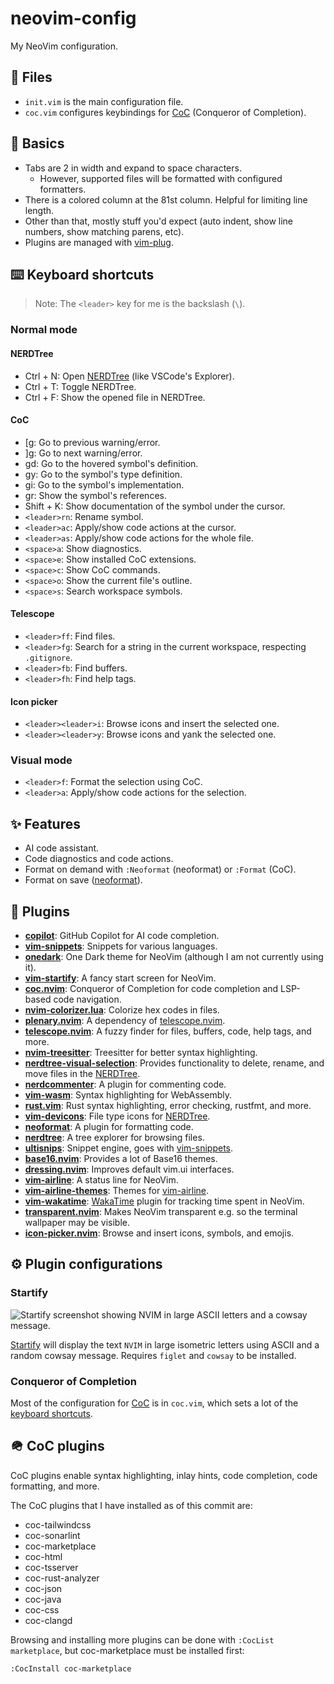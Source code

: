 # neovim-config

My NeoVim configuration.

## 📂 Files

- `init.vim` is the main configuration file.
- `coc.vim` configures keybindings for [CoC][coc] (Conqueror of Completion).

[coc]: https://github.com/neoclide/coc.nvim

## 🏃 Basics

- Tabs are 2 in width and expand to space characters.
  - However, supported files will be formatted with configured formatters.
- There is a colored column at the 81st column. Helpful for limiting line
  length.
- Other than that, mostly stuff you'd expect (auto indent, show line numbers,
  show matching parens, etc).
- Plugins are managed with [vim-plug][vim-plug].

[vim-plug]: https://github.com/junegunn/vim-plug

## ⌨️ Keyboard shortcuts

> Note: The `<leader>` key for me is the backslash (`\`).

### Normal mode

#### NERDTree

- Ctrl + N: Open [NERDTree][nerdtree] (like VSCode's Explorer).
- Ctrl + T: Toggle NERDTree.
- Ctrl + F: Show the opened file in NERDTree.

#### CoC

- \[g: Go to previous warning/error.
- \]g: Go to next warning/error.
- gd: Go to the hovered symbol's definition.
- gy: Go to the symbol's type definition.
- gi: Go to the symbol's implementation.
- gr: Show the symbol's references.
- Shift + K: Show documentation of the symbol under the cursor.
- `<leader>rn`: Rename symbol.
- `<leader>ac`: Apply/show code actions at the cursor.
- `<leader>as`: Apply/show code actions for the whole file.
- `<space>a`: Show diagnostics.
- `<space>e`: Show installed CoC extensions.
- `<space>c`: Show CoC commands.
- `<space>o`: Show the current file's outline.
- `<space>s`: Search workspace symbols.

#### Telescope

- `<leader>ff`: Find files.
- `<leader>fg`: Search for a string in the current workspace, respecting
  `.gitignore`.
- `<leader>fb`: Find buffers.
- `<leader>fh`: Find help tags.

#### Icon picker

- `<leader><leader>i`: Browse icons and insert the selected one.
- `<leader><leader>y`: Browse icons and yank the selected one.

### Visual mode

- `<leader>f`: Format the selection using CoC.
- `<leader>a`: Apply/show code actions for the selection.

## ✨ Features

- AI code assistant.
- Code diagnostics and code actions.
- Format on demand with `:Neoformat` (neoformat) or `:Format` (CoC).
- Format on save ([neoformat][neoformat]).

## 🧩 Plugins

- [**copilot**][copilot]: GitHub Copilot for AI code completion.
- [**vim-snippets**][vim-snippets]: Snippets for various languages.
- [**onedark**][onedark.vim]: One Dark theme for NeoVim (although I am not
  currently using it).
- [**vim-startify**][vim-startify]: A fancy start screen for NeoVim.
- [**coc.nvim**][coc]: Conqueror of Completion for code completion and LSP-based
  code navigation.
- [**nvim-colorizer.lua**][nvim-colorizer]: Colorize hex codes in files.
- [**plenary.nvim**][plenary.nvim]: A dependency of
  [telescope.nvim][telescope.nvim].
- [**telescope.nvim**][telescope.nvim]: A fuzzy finder for files, buffers, code,
  help tags, and more.
- [**nvim-treesitter**][nvim-treesitter]: Treesitter for better syntax
  highlighting.
- [**nerdtree-visual-selection**][nerdtree-visual-selection]: Provides
  functionality to delete, rename, and move files in the [NERDTree][nerdtree].
- [**nerdcommenter**][nerdcommenter]: A plugin for commenting code.
- [**vim-wasm**][vim-wasm]: Syntax highlighting for WebAssembly.
- [**rust.vim**][rust.vim]: Rust syntax highlighting, error checking, rustfmt,
  and more.
- [**vim-devicons**][vim-devicons]: File type icons for [NERDTree][nerdtree].
- [**neoformat**][neoformat]: A plugin for formatting code.
- [**nerdtree**][nerdtree]: A tree explorer for browsing files.
- [**ultisnips**][ultisnips]: Snippet engine, goes with
  [vim-snippets][vim-snippets].
- [**base16.nvim**][base16.nvim]: Provides a lot of Base16 themes.
- [**dressing.nvim**][dressing.nvim]: Improves default vim.ui interfaces.
- [**vim-airline**][vim-airline]: A status line for NeoVim.
- [**vim-airline-themes**][vim-airline-themes]: Themes for
  [vim-airline][vim-airline].
- [**vim-wakatime**][vim-wakatime]: [WakaTime][wakatime] plugin for tracking
  time spent in NeoVim.
- [**transparent.nvim**][transparent.nvim]: Makes NeoVim transparent e.g. so
  the terminal wallpaper may be visible.
- [**icon-picker.nvim**][icon-picker.nvim]: Browse and insert icons, symbols,
  and emojis.

[copilot]: https://github.com/github/copilot
[vim-snippets]: https://github.com/honza/vim-snippets
[onedark.vim]: https://github.com/joshdick/onedark.vim
[vim-startify]: https://github.com/mhinz/vim-startify
[coc]: https://github.com/neoclide/coc.nvim
[nvim-colorizer]: https://github.com/norcalli/nvim-colorizer.lua
[plenary.nvim]: https://github.com/nvim-lua/plenary.nvim
[telescope.nvim]: https://github.com/nvim-telescope/telescope.nvim
[nvim-treesitter]: https://github.com/nvim-treesitter/nvim-treesitter
[nerdtree-visual-selection]: https://github.com/PhilRunninger/nerdtree-visual-selection
[nerdcommenter]: https://github.com/preservim/nerdcommenter
[vim-wasm]: https://github.com/rhysd/vim-wasm'
[rust.vim]: https://github.com/rust-lang/rust.vim
[vim-devicons]: https://github.com/ryanoasis/vim-devicons
[neoformat]: https://github.com/sbdchd/neoformat
[nerdtree]: https://github.com/scrooloose/nerdtree
[ultisnips]: https://github.com/SirVer/ultisnips
[base16.nvim]: https://github.com/Soares/base16.nvim
[dressing.nvim]: https://github.com/stevearc/dressing.nvim
[vim-airline]: https://github.com/vim-airline/vim-airline
[vim-airline-themes]: https://github.com/vim-airline/vim-airline-themes
[vim-wakatime]: https://github.com/wakatime/vim-wakatime
[transparent.nvim]: https://github.com/xiyaowong/transparent.nvim
[icon-picker.nvim]: https://github.com/ziontee113/icon-picker.nvim

[wakatime]: https://wakatime.com

## ⚙️ Plugin configurations

### Startify

![Startify screenshot showing NVIM in large ASCII letters and a cowsay
message.](./img/startify.png)

[Startify][vim-startify] will display the text `NVIM` in large isometric letters
using ASCII and a random cowsay message. Requires `figlet` and `cowsay` to be
installed.

### Conqueror of Completion

Most of the configuration for [CoC][coc] is in `coc.vim`, which sets a lot of
the [keyboard shortcuts](#keyboard-shortcuts).

## 🪖 CoC plugins

CoC plugins enable syntax highlighting, inlay hints, code completion, code
formatting, and more.

The CoC plugins that I have installed as of this commit are:

- coc-tailwindcss
- coc-sonarlint
- coc-marketplace
- coc-html
- coc-tsserver
- coc-rust-analyzer
- coc-json
- coc-java
- coc-css
- coc-clangd

Browsing and installing more plugins can be done with `:CocList marketplace`,
but coc-marketplace must be installed first:
```
:CocInstall coc-marketplace
```
